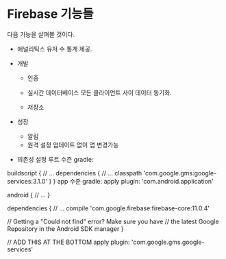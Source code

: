 # Firebase 기능들

다음 기능을 살펴볼 것이다.

* 애널리틱스
    유저 수 통계 제공.

* 개발
    - 인증
        
    - 실시간 데이터베이스
        모든 클라이언트 사이 데이터 동기화.
    - 저장소
* 성장
    - 알림
    - 원격 설정
        업데이트 없이 앱 변경가능

* 의존성 설정
루트 수즌 gradle:

buildscript {
    // ...
    dependencies {
        // ...
        classpath 'com.google.gms:google-services:3.1.0'
    }
}
app 수준 gradle:
apply plugin: 'com.android.application'

android {
  // ...
}

dependencies {
  // ...
  compile 'com.google.firebase:firebase-core:11.0.4'

  // Getting a "Could not find" error? Make sure you have
  // the latest Google Repository in the Android SDK manager
}

// ADD THIS AT THE BOTTOM
apply plugin: 'com.google.gms.google-services'